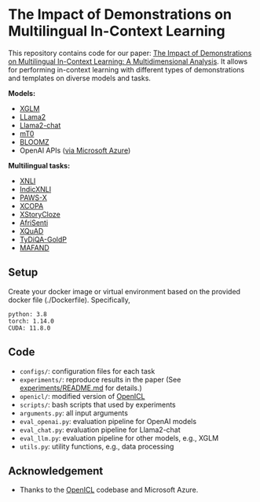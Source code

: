 # The Impact of Demonstrations on Multilingual In-Context Learning
This repository contains code for our paper: 
[The Impact of Demonstrations on Multilingual In-Context Learning: A Multidimensional Analysis](https://arxiv.org/abs/2402.12976).
It allows for performing in-context learning with different types of demonstrations and templates 
on diverse models and tasks.  

**Models:**
- [XGLM](https://huggingface.co/facebook/xglm-7.5B)
- [LLama2](https://huggingface.co/meta-llama/Llama-2-13b-hf)
- [Llama2-chat](https://huggingface.co/meta-llama/Llama-2-13b-chat-hf)
- [mT0](https://huggingface.co/bigscience/mt0-xxl)
- [BLOOMZ](https://huggingface.co/bigscience/bloomz-7b1)
- OpenAI APIs ([via Microsoft Azure](https://learn.microsoft.com/en-us/azure/ai-services/openai/))

**Multilingual tasks:**
- [XNLI](https://huggingface.co/datasets/facebook/xnli)
- [IndicXNLI](https://huggingface.co/datasets/Divyanshu/indicxnli)
- [PAWS-X](https://huggingface.co/datasets/google-research-datasets/paws-x)
- [XCOPA](https://huggingface.co/datasets/cambridgeltl/xcopa)
- [XStoryCloze](https://huggingface.co/datasets/juletxara/xstory_cloze)
- [AfriSenti](https://huggingface.co/datasets/shmuhammad/AfriSenti-twitter-sentiment)
- [XQuAD](https://huggingface.co/datasets/google/xquad)
- [TyDiQA-GoldP](https://huggingface.co/datasets/khalidalt/tydiqa-goldp)
- [MAFAND](https://huggingface.co/datasets/masakhane/mafand)

## Setup
Create your docker image or virtual environment based on the provided docker file (./Dockerfile). Specifically,
```
python: 3.8
torch: 1.14.0
CUDA: 11.8.0
```

## Code
- `configs/`: configuration files for each task  
- `experiments/`: reproduce results in the paper (See [experiments/README.md](https://github.com/uds-lsv/multilingual-icl-analysis/tree/master/experiments) for details.)
- `openicl/`: modified version of [OpenICL](https://github.com/Shark-NLP/OpenICLhttps://github.com/Shark-NLP/OpenICL)
- `scripts/`: bash scripts that used by experiments
- `arguments.py`: all input arguments
- `eval_openai.py`: evaluation pipeline for OpenAI models
- `eval_chat.py`: evaluation pipeline for Llama2-chat
- `eval_llm.py`: evaluation pipeline for other models, e.g., XGLM
- `utils.py`: utility functions, e.g., data processing 

## Acknowledgement
- Thanks to the [OpenICL](https://github.com/Shark-NLP/OpenICLhttps://github.com/Shark-NLP/OpenICL) codebase 
and Microsoft Azure. 




